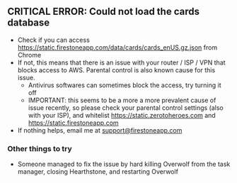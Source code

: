 ## CRITICAL ERROR: Could not load the cards database

-   Check if you can access https://static.firestoneapp.com/data/cards/cards_enUS.gz.json from Chrome
-   If not, this means that there is an issue with your router / ISP / VPN that blocks access to AWS. Parental control is also known cause for this issue.
    -   Antivirus softwares can sometimes block the access, try turning it off
    -   IMPORTANT: this seems to be a more a more prevalent cause of issue recently, so please check your parental control settings (also with your ISP), and whitelist https://static.zerotoheroes.com and https://static.firestoneapp.com
-   If nothing helps, email me at support@firestoneapp.com

### Other things to try

-   Someone managed to fix the issue by hard killing Overwolf from the task manager, closing Hearthstone, and restarting Overwolf
